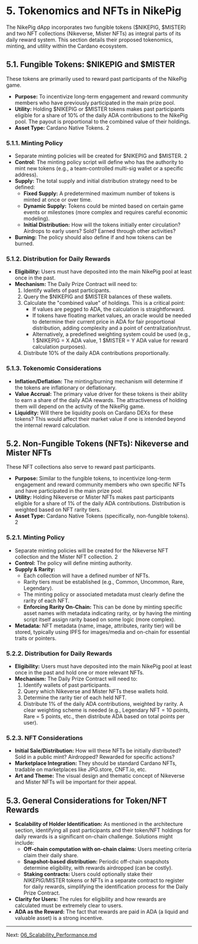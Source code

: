 # 5. Tokenomics and NFTs in NikePig

The NikePig dApp incorporates two fungible tokens ($NIKEPIG, $MISTER) and two NFT collections (Nikeverse, Mister NFTs) as integral parts of its daily reward system. This section details their proposed tokenomics, minting, and utility within the Cardano ecosystem.

## 5.1. Fungible Tokens: $NIKEPIG and $MISTER

These tokens are primarily used to reward past participants of the NikePig game.

*   **Purpose:** To incentivize long-term engagement and reward community members who have previously participated in the main prize pool.
*   **Utility:** Holding $NIKEPIG or $MISTER tokens makes past participants eligible for a share of 10% of the daily ADA contributions to the NikePig pool. The payout is proportional to the combined value of their holdings.
*   **Asset Type:** Cardano Native Tokens. <mcreference link="https://docs.cardano.org/native-tokens/learn/" index="2">2</mcreference>

### 5.1.1. Minting Policy

*   Separate minting policies will be created for $NIKEPIG and $MISTER. <mcreference link="https://docs.cardano.org/native-tokens/learn/" index="2">2</mcreference>
*   **Control:** The minting policy script will define who has the authority to mint new tokens (e.g., a team-controlled multi-sig wallet or a specific address).
*   **Supply:** The total supply and initial distribution strategy need to be defined:
    *   **Fixed Supply:** A predetermined maximum number of tokens is minted at once or over time.
    *   **Dynamic Supply:** Tokens could be minted based on certain game events or milestones (more complex and requires careful economic modeling).
    *   **Initial Distribution:** How will the tokens initially enter circulation? Airdrops to early users? Sold? Earned through other activities?
*   **Burning:** The policy should also define if and how tokens can be burned.

### 5.1.2. Distribution for Daily Rewards

*   **Eligibility:** Users must have deposited into the main NikePig pool at least once in the past.
*   **Mechanism:** The Daily Prize Contract will need to:
    1.  Identify wallets of past participants.
    2.  Query the $NIKEPIG and $MISTER balances of these wallets.
    3.  Calculate the "combined value" of holdings. This is a critical point:
        *   If values are pegged to ADA, the calculation is straightforward.
        *   If tokens have floating market values, an oracle would be needed to determine their current price in ADA for fair proportional distribution, adding complexity and a point of centralization/trust.
        *   Alternatively, a predefined weighting system could be used (e.g., 1 $NIKEPIG = X ADA value, 1 $MISTER = Y ADA value for reward calculation purposes).
    4.  Distribute 10% of the daily ADA contributions proportionally.

### 5.1.3. Tokenomic Considerations

*   **Inflation/Deflation:** The minting/burning mechanism will determine if the tokens are inflationary or deflationary.
*   **Value Accrual:** The primary value driver for these tokens is their ability to earn a share of the daily ADA rewards. The attractiveness of holding them will depend on the activity of the NikePig game.
*   **Liquidity:** Will there be liquidity pools on Cardano DEXs for these tokens? This would affect their market value if one is intended beyond the internal reward calculation.

## 5.2. Non-Fungible Tokens (NFTs): Nikeverse and Mister NFTs

These NFT collections also serve to reward past participants.

*   **Purpose:** Similar to the fungible tokens, to incentivize long-term engagement and reward community members who own specific NFTs and have participated in the main prize pool.
*   **Utility:** Holding Nikeverse or Mister NFTs makes past participants eligible for a share of 1% of the daily ADA contributions. Distribution is weighted based on NFT rarity tiers.
*   **Asset Type:** Cardano Native Tokens (specifically, non-fungible tokens). <mcreference link="https://docs.cardano.org/native-tokens/learn/" index="2">2</mcreference>

### 5.2.1. Minting Policy

*   Separate minting policies will be created for the Nikeverse NFT collection and the Mister NFT collection. <mcreference link="https://docs.cardano.org/native-tokens/learn/" index="2">2</mcreference>
*   **Control:** The policy will define minting authority.
*   **Supply & Rarity:**
    *   Each collection will have a defined number of NFTs.
    *   Rarity tiers must be established (e.g., Common, Uncommon, Rare, Legendary).
    *   The minting policy or associated metadata must clearly define the rarity of each NFT.
    *   **Enforcing Rarity On-Chain:** This can be done by minting specific asset names with metadata indicating rarity, or by having the minting script itself assign rarity based on some logic (more complex).
*   **Metadata:** NFT metadata (name, image, attributes, rarity tier) will be stored, typically using IPFS for images/media and on-chain for essential traits or pointers.

### 5.2.2. Distribution for Daily Rewards

*   **Eligibility:** Users must have deposited into the main NikePig pool at least once in the past and hold one or more relevant NFTs.
*   **Mechanism:** The Daily Prize Contract will need to:
    1.  Identify wallets of past participants.
    2.  Query which Nikeverse and Mister NFTs these wallets hold.
    3.  Determine the rarity tier of each held NFT.
    4.  Distribute 1% of the daily ADA contributions, weighted by rarity. A clear weighting scheme is needed (e.g., Legendary NFT = 10 points, Rare = 5 points, etc., then distribute ADA based on total points per user).

### 5.2.3. NFT Considerations

*   **Initial Sale/Distribution:** How will these NFTs be initially distributed? Sold in a public mint? Airdropped? Rewarded for specific actions?
*   **Marketplace Integration:** They should be standard Cardano NFTs, tradable on marketplaces like JPG.store, CNFT.io, etc.
*   **Art and Theme:** The visual design and thematic concept of Nikeverse and Mister NFTs will be important for their appeal.

## 5.3. General Considerations for Token/NFT Rewards

*   **Scalability of Holder Identification:** As mentioned in the architecture section, identifying all past participants and their token/NFT holdings for daily rewards is a significant on-chain challenge. Solutions might include:
    *   **Off-chain computation with on-chain claims:** Users meeting criteria claim their daily share.
    *   **Snapshot-based distribution:** Periodic off-chain snapshots determine eligibility, with rewards airdropped (can be costly).
    *   **Staking contracts:** Users could optionally stake their $NIKEPIG/$MISTER tokens or NFTs in a separate contract to register for daily rewards, simplifying the identification process for the Daily Prize Contract.
*   **Clarity for Users:** The rules for eligibility and how rewards are calculated must be extremely clear to users.
*   **ADA as the Reward:** The fact that rewards are paid in ADA (a liquid and valuable asset) is a strong incentive.

---

Next: [06_Scalability_Performance.md](./06_Scalability_Performance.md)